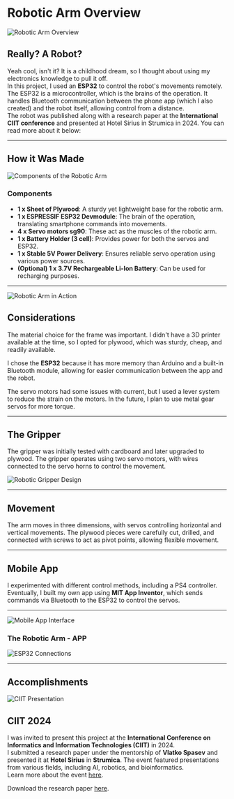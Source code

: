 # Robotic Arm Overview

![Robotic Arm Overview](https://res.cloudinary.com/dk2fdiuvb/image/upload/v1717076078/cards/vjbf82mmubdraujd7ibh.jpg)

## Really? A Robot?

Yeah cool, isn't it? It is a childhood dream, so I thought about using my electronics knowledge to pull it off.  
In this project, I used an **ESP32** to control the robot's movements remotely. The ESP32 is a microcontroller, which is the brains of the operation. It handles Bluetooth communication between the phone app (which I also created) and the robot itself, allowing control from a distance.  
The robot was published along with a research paper at the **International CIIT conference** and presented at Hotel Sirius in Strumica in 2024. You can read more about it below:

---

## How it Was Made

![Components of the Robotic Arm](https://res.cloudinary.com/dk2fdiuvb/image/upload/v1719133218/projects/nl9glkmqbalkikenvthd.png)

### Components

- **1 x Sheet of Plywood**: A sturdy yet lightweight base for the robotic arm.
- **1 x ESPRESSIF ESP32 Devmodule**: The brain of the operation, translating smartphone commands into movements.
- **4 x Servo motors sg90**: These act as the muscles of the robotic arm.
- **1 x Battery Holder (3 cell)**: Provides power for both the servos and ESP32.
- **1 x Stable 5V Power Delivery**: Ensures reliable servo operation using various power sources.
- **(Optional) 1 x 3.7V Rechargeable Li-Ion Battery**: Can be used for recharging purposes.

---

![Robotic Arm in Action](https://res.cloudinary.com/dk2fdiuvb/image/upload/v1719132245/projects/hqkc3jhr40tmju9fou3y.jpg)

## Considerations

The material choice for the frame was important. I didn't have a 3D printer available at the time, so I opted for plywood, which was sturdy, cheap, and readily available.

I chose the **ESP32** because it has more memory than Arduino and a built-in Bluetooth module, allowing for easier communication between the app and the robot.

The servo motors had some issues with current, but I used a lever system to reduce the strain on the motors. In the future, I plan to use metal gear servos for more torque.

---

## The Gripper

The gripper was initially tested with cardboard and later upgraded to plywood. The gripper operates using two servo motors, with wires connected to the servo horns to control the movement.

![Robotic Gripper Design](https://res.cloudinary.com/dk2fdiuvb/image/upload/v1719132243/projects/nmtm8indeu7y29okrywa.jpg)

---

## Movement

The arm moves in three dimensions, with servos controlling horizontal and vertical movements. The plywood pieces were carefully cut, drilled, and connected with screws to act as pivot points, allowing flexible movement.

---

## Mobile App

I experimented with different control methods, including a PS4 controller. Eventually, I built my own app using **MIT App Inventor**, which sends commands via Bluetooth to the ESP32 to control the servos.

---

![Mobile App Interface](https://res.cloudinary.com/dk2fdiuvb/image/upload/v1719182109/projects/qzeply5beq2pbiibvxyy.jpg)

### The Robotic Arm - APP

![ESP32 Connections](https://res.cloudinary.com/dk2fdiuvb/image/upload/v1719182110/projects/fpu3ruybzlay8kytyubh.jpg)

---

## Accomplishments

![CIIT Presentation](https://res.cloudinary.com/dk2fdiuvb/image/upload/v1719131804/projects/fgyednyxugksax54nnym.jpg)

## CIIT 2024

I was invited to present this project at the **International Conference on Informatics and Information Technologies (CIIT)** in 2024.  
I submitted a research paper under the mentorship of **Vlatko Spasev** and presented it at **Hotel Sirius** in **Strumica**. The event featured presentations from various fields, including AI, robotics, and bioinformatics.  
Learn more about the event [here](https://ciit.finki.ukim.mk/).

Download the research paper [here](https://res-console.cloudinary.com/dk2fdiuvb/media_explorer_thumbnails/53a81f1d1d53da4c69ad4102e9da4610/download "Robot_Hand_CIIT_2024.pdf").
